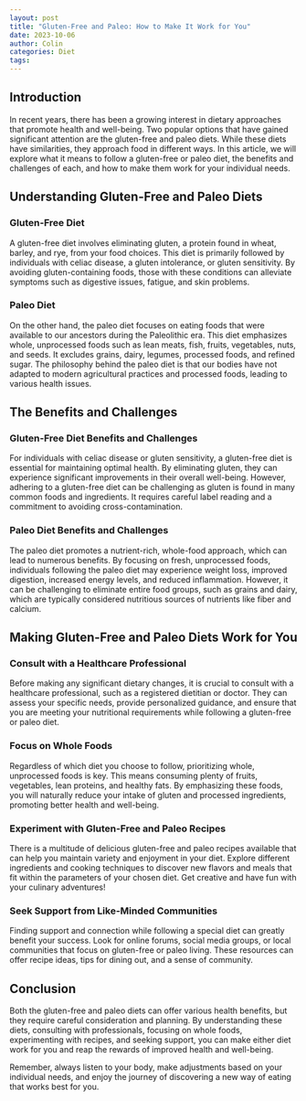 ```yaml
---
layout: post
title: "Gluten-Free and Paleo: How to Make It Work for You"
date: 2023-10-06
author: Colin
categories: Diet
tags: 
---
```


## Introduction
In recent years, there has been a growing interest in dietary approaches that promote health and well-being. Two popular options that have gained significant attention are the gluten-free and paleo diets. While these diets have similarities, they approach food in different ways. In this article, we will explore what it means to follow a gluten-free or paleo diet, the benefits and challenges of each, and how to make them work for your individual needs.

## Understanding Gluten-Free and Paleo Diets

### Gluten-Free Diet
A gluten-free diet involves eliminating gluten, a protein found in wheat, barley, and rye, from your food choices. This diet is primarily followed by individuals with celiac disease, a gluten intolerance, or gluten sensitivity. By avoiding gluten-containing foods, those with these conditions can alleviate symptoms such as digestive issues, fatigue, and skin problems.

### Paleo Diet
On the other hand, the paleo diet focuses on eating foods that were available to our ancestors during the Paleolithic era. This diet emphasizes whole, unprocessed foods such as lean meats, fish, fruits, vegetables, nuts, and seeds. It excludes grains, dairy, legumes, processed foods, and refined sugar. The philosophy behind the paleo diet is that our bodies have not adapted to modern agricultural practices and processed foods, leading to various health issues.

## The Benefits and Challenges

### Gluten-Free Diet Benefits and Challenges
For individuals with celiac disease or gluten sensitivity, a gluten-free diet is essential for maintaining optimal health. By eliminating gluten, they can experience significant improvements in their overall well-being. However, adhering to a gluten-free diet can be challenging as gluten is found in many common foods and ingredients. It requires careful label reading and a commitment to avoiding cross-contamination.

### Paleo Diet Benefits and Challenges
The paleo diet promotes a nutrient-rich, whole-food approach, which can lead to numerous benefits. By focusing on fresh, unprocessed foods, individuals following the paleo diet may experience weight loss, improved digestion, increased energy levels, and reduced inflammation. However, it can be challenging to eliminate entire food groups, such as grains and dairy, which are typically considered nutritious sources of nutrients like fiber and calcium.

## Making Gluten-Free and Paleo Diets Work for You

### Consult with a Healthcare Professional
Before making any significant dietary changes, it is crucial to consult with a healthcare professional, such as a registered dietitian or doctor. They can assess your specific needs, provide personalized guidance, and ensure that you are meeting your nutritional requirements while following a gluten-free or paleo diet.

### Focus on Whole Foods
Regardless of which diet you choose to follow, prioritizing whole, unprocessed foods is key. This means consuming plenty of fruits, vegetables, lean proteins, and healthy fats. By emphasizing these foods, you will naturally reduce your intake of gluten and processed ingredients, promoting better health and well-being.

### Experiment with Gluten-Free and Paleo Recipes
There is a multitude of delicious gluten-free and paleo recipes available that can help you maintain variety and enjoyment in your diet. Explore different ingredients and cooking techniques to discover new flavors and meals that fit within the parameters of your chosen diet. Get creative and have fun with your culinary adventures!

### Seek Support from Like-Minded Communities
Finding support and connection while following a special diet can greatly benefit your success. Look for online forums, social media groups, or local communities that focus on gluten-free or paleo living. These resources can offer recipe ideas, tips for dining out, and a sense of community.

## Conclusion
Both the gluten-free and paleo diets can offer various health benefits, but they require careful consideration and planning. By understanding these diets, consulting with professionals, focusing on whole foods, experimenting with recipes, and seeking support, you can make either diet work for you and reap the rewards of improved health and well-being.

Remember, always listen to your body, make adjustments based on your individual needs, and enjoy the journey of discovering a new way of eating that works best for you.